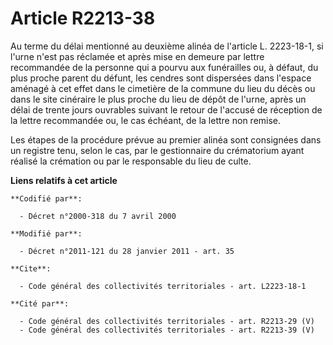 # Article R2213-38

Au terme du délai mentionné au deuxième alinéa de l'article L. 2223-18-1, si l'urne n'est pas réclamée et après mise en
demeure par lettre recommandée de la personne qui a pourvu aux funérailles ou, à défaut, du plus proche parent du défunt, les
cendres sont dispersées dans l'espace aménagé à cet effet dans le cimetière de la commune du lieu du décès ou dans le site
cinéraire le plus proche du lieu de dépôt de l'urne, après un délai de trente jours ouvrables suivant le retour de l'accusé
de réception de la lettre recommandée ou, le cas échéant, de la lettre non remise. 

Les étapes de la procédure prévue au premier alinéa sont consignées dans un registre tenu, selon le cas, par le gestionnaire
du crématorium ayant réalisé la crémation ou par le responsable du lieu de culte.

**Liens relatifs à cet article**

	**Codifié par**:

	  - Décret n°2000-318 du 7 avril 2000

	**Modifié par**:

	  - Décret n°2011-121 du 28 janvier 2011 - art. 35

	**Cite**:

	  - Code général des collectivités territoriales - art. L2223-18-1

	**Cité par**:

	  - Code général des collectivités territoriales - art. R2213-29 (V)
	  - Code général des collectivités territoriales - art. R2213-39 (V)
